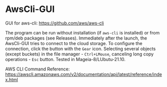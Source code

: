 # AwsCli-GUI
GUI for aws-cli: https://github.com/aws/aws-cli

The program can be run without installation (if `aws-cli` is installed) or from rpm/deb packages (see Releases). Immediately after the launch, the AwsCli-GUI tries to connect to the cloud storage. To configure the connection, click the button with the `Gear` icon. Selecting several objects (except buckets) in the file manager - `Ctrl+LMouse`, canceling long copy operations - `Esc` button. Tested in Mageia-8/LUbutu-21.10.

AWS CLI Command Reference: https://awscli.amazonaws.com/v2/documentation/api/latest/reference/index.html

